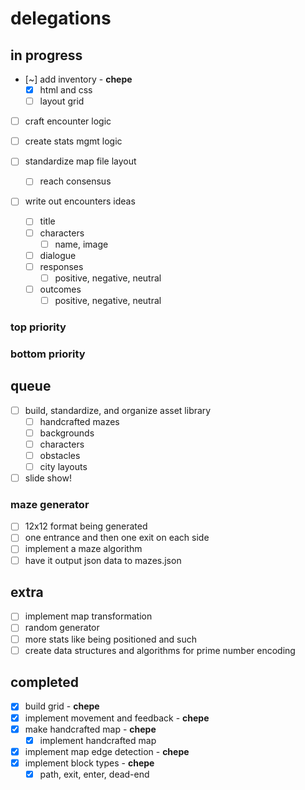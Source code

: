 # delegations

## in progress

- [~] add inventory - **chepe**
	- [x] html and css
	- [ ] layout grid
- [ ] craft encounter logic
- [ ] create stats mgmt logic

- [ ] standardize map file layout
	- [ ] reach consensus

- [ ] write out encounters ideas
	- [ ] title
	- [ ] characters
		- [ ] name, image
	- [ ] dialogue
	- [ ] responses
		- [ ] positive, negative, neutral
	- [ ] outcomes
		- [ ] positive, negative, neutral

### top priority

### bottom priority

## queue

- [ ] build, standardize, and organize asset library
	- [ ] handcrafted mazes
	- [ ] backgrounds
	- [ ] characters
	- [ ] obstacles
	- [ ] city layouts

- [ ] slide show!

### maze generator

- [ ] 12x12 format being generated
- [ ] one entrance and then one exit on each side
- [ ] implement a maze algorithm
- [ ] have it output json data to mazes.json

## extra

- [ ] implement map transformation
- [ ] random generator
- [ ] more stats like being positioned and such
- [ ] create data structures and algorithms for prime number encoding

## completed

- [x] build grid - **chepe**
- [x] implement movement and feedback - **chepe**
- [x] make handcrafted map - **chepe**
	- [x] implement handcrafted map
- [x] implement map edge detection - **chepe**
- [x] implement block types - **chepe**
	- [x] path, exit, enter, dead-end
